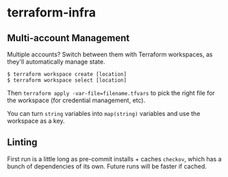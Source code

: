 # terraform-infra

## Multi-account Management

Multiple accounts? Switch between them with Terraform workspaces, as they'll
automatically manage state.

```console
$ terraform workspace create [location]
$ terraform workspace select [location]
```

Then `terraform apply -var-file=filename.tfvars` to pick the right file for the
workspace (for credential management, etc).

You can turn `string` variables into `map(string)` variables and use the
workspace as a key.

## Linting

First run is a little long as pre-commit installs + caches `checkov`, which has
a bunch of dependencies of its own. Future runs will be faster if cached.
